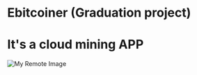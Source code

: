 # Ebitcoiner (Graduation project)
# It's a cloud mining APP

![My Remote Image](https://www.dropbox.com/s/kudfjyiorcnodix/0.png?dl=0)
